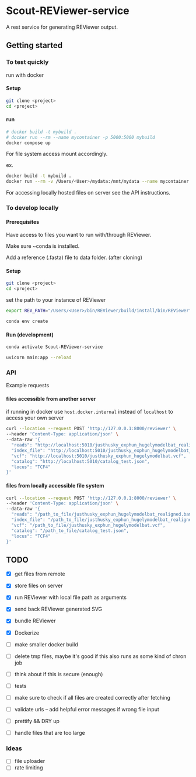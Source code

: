 # Scout-REViewer-service

A rest service for generating REViewer output.

## Getting started

### To test quickly

run with docker

#### Setup

``` bash
git clone <project>
cd <project>
```

#### run

``` bash
# docker build -t mybuild .
# docker run --rm --name mycontainer -p 5000:5000 mybuild
docker compose up
```

For file system access mount accordingly.

ex.

``` bash
docker build -t mybuild .
docker run --rm -v /Users/<User>/mydata:/mnt/mydata --name mycontainer -p 5000:5000 mybuild
```

For accessing locally hosted files on server see the API instructions.

### To develop locally

#### Prerequisites

Have access to files you want to run with/through REViewer.

Make sure ~conda is installed.

Add a reference (.fasta) file to data folder. (after cloning)

#### Setup

``` bash
git clone <project>
cd <project>
```

set the path to your instance of REViewer

``` bash
export REV_PATH="/Users/<User>/bin/REViewer/build/install/bin/REViewer"
```

``` bash
conda env create
```

#### Run (development)

``` bash
conda activate Scout-REViewer-service
```

``` bash
uvicorn main:app --reload
```

### API

Example requests

#### files accessible from another server

if running in docker use `host.docker.internal` instead of `localhost` to
access your own server

``` bash
curl --location --request POST 'http://127.0.0.1:8000/reviewer' \
--header 'Content-Type: application/json' \
--data-raw '{
  "reads": "http://localhost:5010/justhusky_exphun_hugelymodelbat_realigned.bam",
  "index_file": "http://localhost:5010/justhusky_exphun_hugelymodelbat_realigned.bam.bai",
  "vcf": "http://localhost:5010/justhusky_exphun_hugelymodelbat.vcf",
  "catalog": "http://localhost:5010/catalog_test.json",
  "locus": "TCF4"
}'
```

#### files from locally accessible file system

``` bash
curl --location --request POST 'http://127.0.0.1:8000/reviewer' \
--header 'Content-Type: application/json' \
--data-raw '{
  "reads": "/path_to_file/justhusky_exphun_hugelymodelbat_realigned.bam",
  "index_file": "/path_to_file/justhusky_exphun_hugelymodelbat_realigned.bam.bai",
  "vcf": "/path_to_file/justhusky_exphun_hugelymodelbat.vcf",
  "catalog": "/path_to_file/catalog_test.json",
  "locus": "TCF4"
}'
```

## TODO

- [x] get files from remote
- [x] store files on server
- [x] run REViewer with local file path as arguments
- [x] send back REViewer generated SVG
- [x] bundle REViewer
- [X] Dockerize
- [ ] make smaller docker build
- [ ] delete tmp files, maybe it's good if this also runs as some kind of chron job
- [ ] think about if this is secure (enough)
- [ ] tests
- [ ] make sure to check if all files are created correctly after fetching
- [ ] validate urls – add helpful error messages if wrong file input
- [ ] prettify && DRY up
- [ ] handle files that are too large


### Ideas

- [ ] file uploader
- [ ] rate limiting
